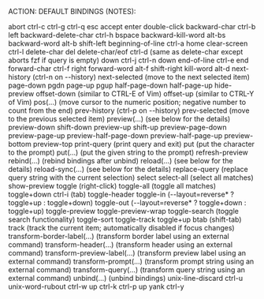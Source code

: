 ACTION: DEFAULT BINDINGS (NOTES):

abort ctrl-c ctrl-g ctrl-q esc
accept enter double-click
backward-char ctrl-b left
backward-delete-char ctrl-h bspace
backward-kill-word alt-bs
backward-word alt-b shift-left
beginning-of-line ctrl-a home
clear-screen ctrl-l
delete-char del
delete-char/eof ctrl-d (same as delete-char except aborts fzf if query is empty)
down ctrl-j ctrl-n down
end-of-line ctrl-e end
forward-char ctrl-f right
forward-word alt-f shift-right
kill-word alt-d
next-history (ctrl-n on --history)
next-selected (move to the next selected item)
page-down pgdn
page-up pgup
half-page-down
half-page-up
hide-preview
offset-down (similar to CTRL-E of Vim)
offset-up (similar to CTRL-Y of Vim)
pos(...) (move cursor to the numeric position; negative number to count from the end)
prev-history (ctrl-p on --history)
prev-selected (move to the previous selected item)
preview(...) (see below for the details)
preview-down shift-down
preview-up shift-up
preview-page-down
preview-page-up
preview-half-page-down
preview-half-page-up
preview-bottom
preview-top
print-query (print query and exit)
put (put the character to the prompt)
put(...) (put the given string to the prompt)
refresh-preview
rebind(...) (rebind bindings after unbind)
reload(...) (see below for the details)
reload-sync(...) (see below for the details)
replace-query (replace query string with the current selection)
select
select-all (select all matches)
show-preview
toggle (right-click)
toggle-all (toggle all matches)
toggle+down ctrl-i (tab)
toggle-header
toggle-in (--layout=reverse* ? toggle+up : toggle+down)
toggle-out (--layout=reverse* ? toggle+down : toggle+up)
toggle-preview
toggle-preview-wrap
toggle-search (toggle search functionality)
toggle-sort
toggle-track
toggle+up btab (shift-tab)
track (track the current item; automatically disabled if focus changes)
transform-border-label(...) (transform border label using an external command)
transform-header(...) (transform header using an external command)
transform-preview-label(...) (transform preview label using an external command)
transform-prompt(...) (transform prompt string using an external command)
transform-query(...) (transform query string using an external command)
unbind(...) (unbind bindings)
unix-line-discard ctrl-u
unix-word-rubout ctrl-w
up ctrl-k ctrl-p up
yank ctrl-y
